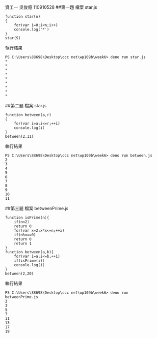 資工一 吳俊億 110910528
##第一題  檔案 star.js
```
function star(n)
{
    for(var i=0;i<n;i++)
    console.log('*')
}
star(9)
```
執行結果
```
PS C:\Users\88698\Desktop\ccc net\wp109b\week6> deno run star.js
*
*
*
*
*
*
*
*
*
```
##第二題  檔案 star.js
```
function between(a,r)
{
    for(var i=a;i<=r;++i)
    console.log(i)
}
between(2,11)
```
執行結果
```
PS C:\Users\88698\Desktop\ccc net\wp109b\week6> deno run between.js
2
3
4
5
6
7
8
9
10
11
```
##第三題  檔案 betweenPrime.js
```
function isPrime(n){
    if(n<2)
    return 0
    for(var x=2;x*x<=n;++x)
    if(n%x==0)
    return 0
    return 1
}
function between(a,b){
    for(var i=a;i<=b;++i)
    if(isPrime(i))
    console.log(i)
}
between(2,20)
```
執行結果
```
PS C:\Users\88698\Desktop\ccc net\wp109b\week6> deno run betweenPrime.js
2
3
5
7
11
13
17
19
```